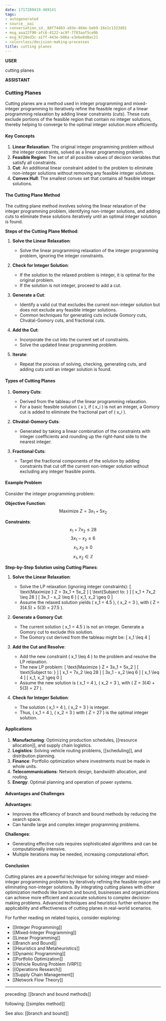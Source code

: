 ```yaml
---
date: 1717289419.469141
tags:
- autogenerated
- source__oai
- conversation_id__88f74403-a93e-464e-beb9-16e1c1323d81
- msg_aaa22f90-afc6-4122-ac9f-7f83aaf5ce9b
- msg_6728ed3c-a1ff-443e-b06a-e3ebe8d8ac21
- colorclass/decision-making-processes
title: cutting planes
---
```


**USER**

cutting planes


**ASSISTANT**

### Cutting Planes

Cutting planes are a method used in integer programming and mixed-integer programming to iteratively refine the feasible region of a linear programming relaxation by adding linear constraints (cuts). These cuts exclude portions of the feasible region that contain no integer solutions, thereby helping to converge to the optimal integer solution more efficiently.

#### Key Concepts

1. **Linear Relaxation**: The original integer programming problem without the integer constraints, solved as a linear programming problem.
2. **Feasible Region**: The set of all possible values of decision variables that satisfy all constraints.
3. **Cut**: An additional linear constraint added to the problem to eliminate non-integer solutions without removing any feasible integer solutions.
4. **Convex Hull**: The smallest convex set that contains all feasible integer solutions.

#### The Cutting Plane Method

The cutting plane method involves solving the linear relaxation of the integer programming problem, identifying non-integer solutions, and adding cuts to eliminate these solutions iteratively until an optimal integer solution is found.

**Steps of the Cutting Plane Method**:

1. **Solve the Linear Relaxation**:
   - Solve the linear programming relaxation of the integer programming problem, ignoring the integer constraints.

2. **Check for Integer Solution**:
   - If the solution to the relaxed problem is integer, it is optimal for the original problem.
   - If the solution is not integer, proceed to add a cut.

3. **Generate a Cut**:
   - Identify a valid cut that excludes the current non-integer solution but does not exclude any feasible integer solutions.
   - Common techniques for generating cuts include Gomory cuts, Chvátal-Gomory cuts, and fractional cuts.

4. **Add the Cut**:
   - Incorporate the cut into the current set of constraints.
   - Solve the updated linear programming problem.

5. **Iterate**:
   - Repeat the process of solving, checking, generating cuts, and adding cuts until an integer solution is found.

#### Types of Cutting Planes

1. **Gomory Cuts**:
   - Derived from the tableau of the linear programming relaxation.
   - For a basic feasible solution \( x \), if \( x_i \) is not an integer, a Gomory cut is added to eliminate the fractional part of \( x_i \).

2. **Chvátal-Gomory Cuts**:
   - Generated by taking a linear combination of the constraints with integer coefficients and rounding up the right-hand side to the nearest integer.

3. **Fractional Cuts**:
   - Target the fractional components of the solution by adding constraints that cut off the current non-integer solution without excluding any integer feasible points.

#### Example Problem

Consider the integer programming problem:

**Objective Function**:
$$
\text{Maximize } Z = 3x_1 + 5x_2
$$

**Constraints**:
$$
x_1 + 7x_2 \leq 28
$$
$$
3x_1 - x_2 \leq 6
$$
$$
x_1, x_2 \geq 0
$$
$$
x_1, x_2 \in \mathbb{Z}
$$

**Step-by-Step Solution using Cutting Planes**:

1. **Solve the Linear Relaxation**:
   - Solve the LP relaxation (ignoring integer constraints):
   \[
   \text{Maximize } Z = 3x_1 + 5x_2
   \]
   \[
   \text{Subject to: }
   \]
   \[
   x_1 + 7x_2 \leq 28
   \]
   \[
   3x_1 - x_2 \leq 6
   \]
   \[
   x_1, x_2 \geq 0
   \]
   - Assume the relaxed solution yields \( x_1 = 4.5 \), \( x_2 = 3 \), with \( Z = 3(4.5) + 5(3) = 27.5 \).

2. **Generate a Gomory Cut**:
   - The current solution \( x_1 = 4.5 \) is not an integer. Generate a Gomory cut to exclude this solution.
   - The Gomory cut derived from the tableau might be:
   \[
   x_1 \leq 4
   \]

3. **Add the Cut and Resolve**:
   - Add the new constraint \( x_1 \leq 4 \) to the problem and resolve the LP relaxation.
   - The new LP problem:
   \[
   \text{Maximize } Z = 3x_1 + 5x_2
   \]
   \[
   \text{Subject to: }
   \]
   \[
   x_1 + 7x_2 \leq 28
   \]
   \[
   3x_1 - x_2 \leq 6
   \]
   \[
   x_1 \leq 4
   \]
   \[
   x_1, x_2 \geq 0
   \]
   - Assume the new solution is \( x_1 = 4 \), \( x_2 = 3 \), with \( Z = 3(4) + 5(3) = 27 \).

4. **Check for Integer Solution**:
   - The solution \( x_1 = 4 \), \( x_2 = 3 \) is integer.
   - Thus, \( x_1 = 4 \), \( x_2 = 3 \) with \( Z = 27 \) is the optimal integer solution.

#### Applications

1. **Manufacturing**: Optimizing production schedules, [[resource allocation]], and supply chain logistics.
2. **Logistics**: Solving vehicle routing problems, [[scheduling]], and distribution planning.
3. **Finance**: Portfolio optimization where investments must be made in whole units.
4. **Telecommunications**: Network design, bandwidth allocation, and routing.
5. **Energy**: Optimal planning and operation of power systems.

#### Advantages and Challenges

**Advantages**:
- Improves the efficiency of branch and bound methods by reducing the search space.
- Can handle large and complex integer programming problems.

**Challenges**:
- Generating effective cuts requires sophisticated algorithms and can be computationally intensive.
- Multiple iterations may be needed, increasing computational effort.

#### Conclusion

Cutting planes are a powerful technique for solving integer and mixed-integer programming problems by iteratively refining the feasible region and eliminating non-integer solutions. By integrating cutting planes with other optimization methods like branch and bound, businesses and organizations can achieve more efficient and accurate solutions to complex decision-making problems. Advanced techniques and heuristics further enhance the applicability and effectiveness of cutting planes in real-world scenarios.

For further reading on related topics, consider exploring:
- [[Integer Programming]]
- [[Mixed-Integer Programming]]
- [[Linear Programming]]
- [[Branch and Bound]]
- [[Heuristics and Metaheuristics]]
- [[Dynamic Programming]]
- [[Portfolio Optimization]]
- [[Vehicle Routing Problem (VRP)]]
- [[Operations Research]]
- [[Supply Chain Management]]
- [[Network Flow Theory]]


---

preceding: [[branch and bound methods]]  


following: [[simplex method]]

See also: [[branch and bound]]